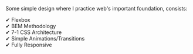 Some simple design where I practice web's important foundation, 
consists:  

✔ Flexbox<br>
✔ BEM Methodology<br>
✔ 7-1 CSS Architecture<br>
✔ Simple Animations/Transitions<br> 
✔ Fully Responsive
